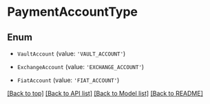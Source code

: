 # PaymentAccountType

## Enum


* `VaultAccount` (value: `'VAULT_ACCOUNT'`)

* `ExchangeAccount` (value: `'EXCHANGE_ACCOUNT'`)

* `FiatAccount` (value: `'FIAT_ACCOUNT'`)



[[Back to top]](#) [[Back to API list]](../../README.md#documentation-for-api-endpoints) [[Back to Model list]](../../README.md#documentation-for-models) [[Back to README]](../../README.md)

